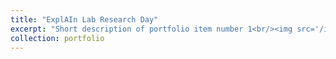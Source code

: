 ```yaml
---
title: "ExplAIn Lab Research Day"
excerpt: "Short description of portfolio item number 1<br/><img src='/images/500x300.png'>"
collection: portfolio
---
```

